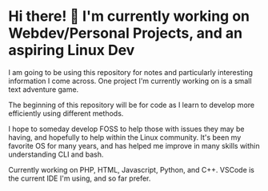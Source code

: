 # Hi there! 👋 I'm currently working on Webdev/Personal Projects, and an aspiring Linux Dev

I am going to be using this repository for notes and particularly interesting information I come across.
One project I'm currently working on is a small text adventure game.

The beginning of this repository will be for code as I learn to develop more efficiently using different methods.

I hope to someday develop FOSS to help those with issues they may be having, and hopefully to help within the Linux community. It's been my favorite OS for many years, and has helped me improve in many skills within understanding CLI and bash.

Currently working on PHP, HTML, Javascript, Python, and C++.
VSCode is the current IDE I'm using, and so far prefer.

<!--
**WaylonDN/waylondn** is a ✨ _special_ ✨ repository because its `README.md` (this file) appears on your GitHub profile.

Here are some ideas to get you started:

- 🔭 I’m currently working on ...
- 🌱 I’m currently learning ...
- 👯 I’m looking to collaborate on ...
- 🤔 I’m looking for help with ...
- 💬 Ask me about ...
- 📫 How to reach me: ...
- 😄 Pronouns: ...
- ⚡ Fun fact: ...
-->
